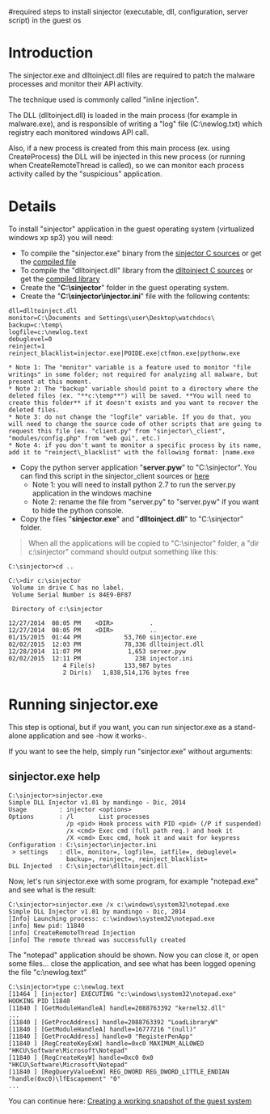 #required steps to install sinjector (executable, dll, configuration, server script) in the guest os

# Introduction #

The sinjector.exe and dlltoinject.dll files are required to patch the malware processes and monitor their API activity.

The technique used is commonly called "inline injection".

The DLL (dlltoinject.dll) is loaded in the main process (for example in malware.exe), and is responsible of writing a "log" file (C:\newlog.txt) which registry each monitored windows API call.

Also, if a new process is created from this main process (ex. using CreateProcess) the DLL will be injected in this new process (or running when CreateRemoteThread is called), so we can monitor each process activity called by the "suspicious" application.

# Details #

To install "sinjector" application in the guest operating system (virtualized windows xp sp3) you will need:

  * To compile the "sinjector.exe" binary from the [sinjector C sources](https://code.google.com/p/mandingo/source/browse/#svn%2Ftrunk%2Fsinjector%2Fsinjector_exe) or get the [compiled file](https://code.google.com/p/mandingo/source/browse/trunk/sinjector/sinjector_exe/sinjector.exe)
  * To compile the "dlltoinject.dll" library from the [dlltoinject C sources](https://code.google.com/p/mandingo/source/browse/#svn%2Ftrunk%2Fsinjector%2Fdlltoinject) or get the [compiled library](https://code.google.com/p/mandingo/source/browse/trunk/sinjector/dlltoinject/dlltoinject.dll)
  * Create the "**C:\sinjector**" folder in the guest operating system.
  * Create the "**C:\sinjector\injector.ini**" file with the following contents:
```
dll=dlltoinject.dll
monitor=C:\Documents and Settings\user\Desktop\watchdocs\
backup=c:\temp\
logfile=c:\newlog.text
debuglevel=0
reinject=1
reinject_blacklist=injector.exe|POIDE.exe|ctfmon.exe|pythonw.exe
```
    * Note 1: The "monitor" variable is a feature used to monitor "file writings" in some folder; not required for analyzing all malware, but present at this moment.
    * Note 2: The "backup" variable should point to a directory where the deleted files (ex. "**c:\temp**") will be saved. **You will need to create this folder** if it doesn't exists and you want to recover the deleted files.
    * Note 3: do not change the "logfile" variable. If you do that, you will need to change the source code of other scripts that are going to request this file (ex. "client.py" from "sinjector\_client", "modules/config.php" from "web gui", etc.)
    * Note 4: if you don't want to monitor a specific process by its name, add it to "reinject\_blacklist" with the following format: |name.exe
  * Copy the python server application "**server.pyw**" to "C:\sinjector". You can find this script in the sinjector\_client sources or [here](https://code.google.com/p/mandingo/source/browse/trunk/sinjector/sinjector_client/server.py)
    * Note 1: you will need to install python 2.7 to run the server.py application in the windows machine
    * Note 2: rename the file from "server.py" to "server.pyw" if you want to hide the python console.
  * Copy the files "**sinjector.exe**" and "**dlltoinject.dll**" to "C:\sinjector" folder.
> When all the applications will be copied to "C:\sinjector" folder, a "dir c:\sinjector" command should output something like this:

```
C:\sinjector>cd ..

C:\>dir c:\sinjector
 Volume in drive C has no label.
 Volume Serial Number is 84E9-BF87

 Directory of c:\sinjector

12/27/2014  08:05 PM    <DIR>          .
12/27/2014  08:05 PM    <DIR>          ..
01/15/2015  01:44 PM            53,760 sinjector.exe
02/02/2015  12:03 PM            78,336 dlltoinject.dll
12/28/2014  11:07 PM             1,653 server.pyw
02/02/2015  12:11 PM               238 injector.ini
               4 File(s)        133,987 bytes
               2 Dir(s)   1,838,514,176 bytes free
```

# Running sinjector.exe #

This step is optional, but if you want, you can run sinjector.exe as a stand-alone application and see -how it works-.

If you want to see the help, simply run "sinjector.exe" without arguments:

## sinjector.exe help ##

```
C:\sinjector>sinjector.exe
Simple DLL Injector v1.01 by mandingo - Dic, 2014
Usage         : injector <options>
Options       : /l       List processes
                /p <pid> Hook process with PID <pid> (/P if suspended)
                /x <cmd> Exec cmd (full path req.) and hook it
                /X <cmd> Exec cmd, hook it and wait for keypress
Configuration : C:\sinjector\injector.ini
 > settings   : dll=, monitor=, logfile=, iatfile=, debuglevel=
                backup=, reinject=, reinject_blacklist=
DLL Injected  : C:\sinjector\dlltoinject.dll
```

Now, let's run sinjector.exe with some program, for example "notepad.exe" and see what is the result:

```
C:\sinjector>sinjector.exe /x c:\windows\system32\notepad.exe
Simple DLL Injector v1.01 by mandingo - Dic, 2014
[Info] Launching process: c:\windows\system32\notepad.exe
[info] New pid: 11840
[info] CreateRemoteThread Injection
[info] The remote thread was successfully created
```

The "notepad" application should be shown. Now you can close it, or open some files... close the application, and see what has been logged opening the file "c:\newlog.text"

```
C:\sinjector>type c:\newlog.text
[11464 ] [injector] EXECUTING "c:\windows\system32\notepad.exe" HOOKING PID 11840
[11840 ] [GetModuleHandleA] handle=2088763392 "kernel32.dll"
...
[11840 ] [GetProcAddress] handle=2088763392 "LoadLibraryW"
[11840 ] [GetModuleHandleA] handle=16777216 "(null)"
[11840 ] [GetProcAddress] handle=0 "RegisterPenApp"
[11840 ] [RegCreateKeyExW] handle=0xc0 MAXIMUM_ALLOWED "HKCU\Software\Microsoft\Notepad"
[11840 ] [RegCreateKeyW] handle=0xc0 0x0 "HKCU\Software\Microsoft\Notepad"
[11840 ] [RegQueryValueExW] REG_DWORD REG_DWORD_LITTLE_ENDIAN "handle(0xc0)\lfEscapement" "0"
...
```

You can continue here: [Creating a working snapshot of the guest system](guest_snapshot.md)